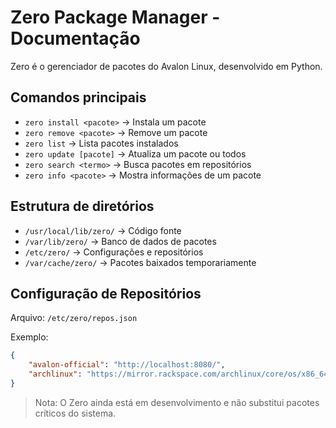 # Zero Package Manager - Documentação

Zero é o gerenciador de pacotes do Avalon Linux, desenvolvido em Python.

## Comandos principais

- `zero install <pacote>` → Instala um pacote
- `zero remove <pacote>` → Remove um pacote
- `zero list` → Lista pacotes instalados
- `zero update [pacote]` → Atualiza um pacote ou todos
- `zero search <termo>` → Busca pacotes em repositórios
- `zero info <pacote>` → Mostra informações de um pacote

## Estrutura de diretórios

- `/usr/local/lib/zero/` → Código fonte
- `/var/lib/zero/` → Banco de dados de pacotes
- `/etc/zero/` → Configurações e repositórios
- `/var/cache/zero/` → Pacotes baixados temporariamente

## Configuração de Repositórios

Arquivo: `/etc/zero/repos.json`

Exemplo:

```json
{
    "avalon-official": "http://localhost:8080/",
    "archlinux": "https://mirror.rackspace.com/archlinux/core/os/x86_64/"
}
````

> Nota: O Zero ainda está em desenvolvimento e não substitui pacotes críticos do sistema.

